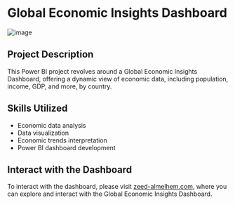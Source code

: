 # Global Economic Insights Dashboard

![image](https://github.com/Zeed-Almelhem/Global-Economic-Insights-Dashboard/assets/142832914/9810c3e0-7bc6-483e-8724-a651510da4c7)


## Project Description

This Power BI project revolves around a Global Economic Insights Dashboard, offering a dynamic view of economic data, including population, income, GDP, and more, by country.

## Skills Utilized

- Economic data analysis
- Data visualization
- Economic trends interpretation
- Power BI dashboard development

## Interact with the Dashboard

To interact with the dashboard, please visit [zeed-almelhem.com](http://zeed-almelhem.com/dashboard2), where you can explore and interact with the Global Economic Insights Dashboard.

